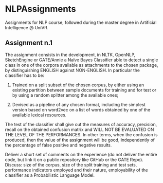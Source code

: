 # NLPAssignments

Assignments for NLP course, followed during the master degree in Artificial Intelligence @ UniVR.

## Assignment n.1

The assignment consists in the development, in NLTK, OpenNLP, SketchEngine or GATE/Annie a Naïve Bayes Classifier able to detect a single class in one of the corpora available as attachments to the chosen package, by distinguishing ENGLISH against NON-ENGLISH. In particular the classifier has to be:

1. Trained on a split subset of the chosen corpus, by either using an existing partition between sample documents for training and for test or by using a random splitter among the available ones;

2. Devised as a pipeline of any chosen format, including the simplest version based on word2vec on a list of words obtained by one of the available lexical resources.

The test of the classifier shall give out the measures of accuracy, precision, recall on the obtained confusion matrix and WILL NOT BE EVALUATED ON THE LEVEL OF THE PERFORMANCES. In other terms, when the confusion is produced, then the value of the assignment will be good, independently of the percentage of false positive and negative results.

Deliver a short set of comments on the experience (do not deliver the entire code, but link it on a public repository like GitHub or the GATE Repo).\
Discuss: size of the corpus, size of the split training and test sets, performance indicators employed and their nature, employability of the classifier as a Probabilistic Language Model.
